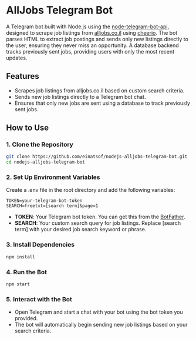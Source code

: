 # AllJobs Telegram Bot
A Telegram bot built with Node.js using the [node-telegram-bot-api](https://github.com/yagop/node-telegram-bot-api), designed to scrape job listings from [alljobs.co.il](https://www.alljobs.co.il) using [cheerio](https://github.com/cheeriojs/cheerio). The bot parses HTML to extract job postings and sends only new listings directly to the user, ensuring they never miss an opportunity. A database backend tracks previously sent jobs, providing users with only the most recent updates.

## Features

- Scrapes job listings from alljobs.co.il based on custom search criteria.
- Sends new job listings directly to a Telegram bot chat.
- Ensures that only new jobs are sent using a database to track previously sent jobs.

## How to Use

### 1. Clone the Repository
```bash
git clone https://github.com/einatsof/nodejs-alljobs-telegram-bot.git
cd nodejs-alljobs-telegram-bot
```

### 2. Set Up Environment Variables
Create a .env file in the root directory and add the following variables:
```dosini
TOKEN=your-telegram-bot-token
SEARCH=freetxt=[search term]&page=1
```

- **TOKEN**: Your Telegram bot token. You can get this from the [BotFather](https://telegram.me/BotFather).
- **SEARCH**: Your custom search query for job listings. Replace [search term] with your desired job search keyword or phrase.

### 3. Install Dependencies
```bash
npm install
```

### 4. Run the Bot
```bash
npm start
```

### 5. Interact with the Bot

- Open Telegram and start a chat with your bot using the bot token you provided.
- The bot will automatically begin sending new job listings based on your search criteria.